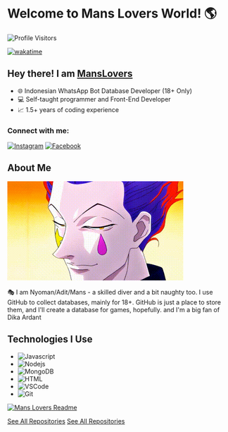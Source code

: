 # Welcome to Mans Lovers World! 🌎

![Profile Visitors](https://komarev.com/ghpvc/?username=MansLovers&label=Visitors&color=0e75b6&style=flat)

[![wakatime](https://wakatime.com/badge/user/eebb3dd8-d9b2-40de-9b88-6fd6cac99dbc.svg)](https://wakatime.com/@eebb3dd8-d9b2-40de-9b88-6fd6cac99dbc)

## Hey there! I am [MansLovers](https://wa.me/6283129240927)

- 🌐 Indonesian WhatsApp Bot Database Developer (18+ Only)
- 💻 Self-taught programmer and Front-End Developer
- 📈 1.5+ years of coding experience

### Connect with me:

[![Instagram](https://img.shields.io/badge/Instagram-fe4164?style=for-the-badge&logo=instagram&logoColor=white)](https://instagram.com/mans_xyme)
[![Facebook](https://img.shields.io/badge/Facebook-20BEFF?style=for-the-badge&logo=facebook&logoColor=white)](https://facebook.com/mans_xyme)

## About Me

![Coding Gif](/assets/programmer.gif)

🎭 I am Nyoman/Adit/Mans - a skilled diver and a bit naughty too. I use GitHub to collect databases, mainly for 18+. GitHub is just a place to store them, and I'll create a database for games, hopefully. and I'm a big fan of Dika Ardant 

## Technologies I Use

- ![Javascript](https://img.shields.io/badge/Javascript-F0DB4F?style=for-the-badge&labelColor=black&logo=javascript&logoColor=F0DB4F)
- ![Nodejs](https://img.shields.io/badge/Nodejs-3C873A?style=for-the-badge&labelColor=black&logo=node.js&logoColor=3C873A)
- ![MongoDB](https://img.shields.io/badge/MongoDB-4EA94B?style=for-the-badge&logo=mongodb&logoColor=white)
- ![HTML](https://img.shields.io/badge/HTML5-E34F26?style=for-the-badge&logo=html5&logoColor=white)
- ![VSCode](https://img.shields.io/badge/Visual_Studio-0078d7?style=for-the-badge&logo=visual%20studio&logoColor=white)
- ![Git](https://img.shields.io/badge/Git-F05032?style=for-the-badge&logo=git&logoColor=white)

[![Mans Lovers Readme](https://github-readme-stats.vercel.app/api/pin/?username=MansLovers&repo=MansLovers&border_color=7F3FBF&bg_color=0D1117&title_color=C9D1D9&text_color=8B949E&icon_color=7F3FBF)](https://github.com/MansLovers/MansLovers)

[See All Repositories](https://github.com/MansLovers?tab=repositories)
[See All Repositories](https://github.com/MansBase?tab=repositories)
